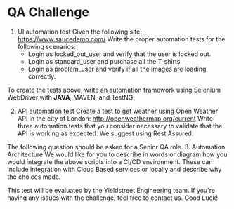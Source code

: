 # QA Challenge

1.  UI automation test
Given the following site: https://www.saucedemo.com/
Write the proper automation tests for the following scenarios:
	- Login as locked_out_user and verify that the user is locked out.
	- Login as standard_user and purchase all the T-shirts
	- Login as problem_user and verify if all the images are loading correctly.
	
To create the tests above, write an automation framework using Selenium WebDriver with **JAVA**, MAVEN, and TestNG.


2.  API automation test
Create a test to get weather using Open Weather API in the city of London: http://openweathermap.org/current
Write three automation tests that you consider necessary to validate that the API is working as expected. We suggest using Rest Assured.


The following question should be asked for a Senior QA role.
3.  Automation Architecture
We would like for you to describe in words or diagram how you would integrate the above scripts into a CI/CD environment.  These can include integration with Cloud Based services or locally and describe why the choices made.


This test will be evaluated by the Yieldstreet Engineering team. If you're having any issues with the challenge, feel free to contact us. Good Luck!